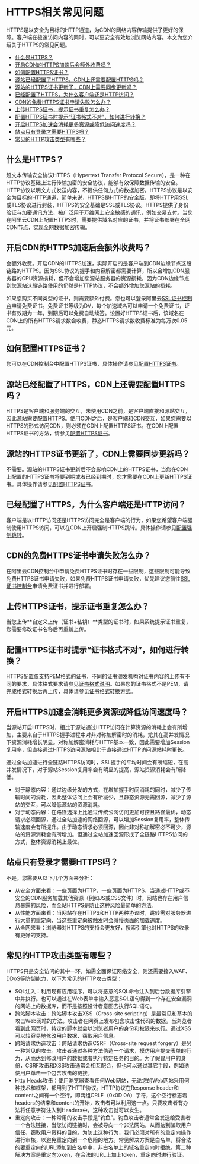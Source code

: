 # HTTPS相关常见问题

HTTPS是以安全为目标的HTTP通道，为CDN的网络内容传输提供了更好的保障。客户端在极速访问内容的同时，可以更安全有效地浏览网站内容。本文为您介绍关于HTTPS的常见问题。

-   [什么是HTTPS？](#section_zwj_78b_5v6)
-   [开启CDN的HTTPS加速后会额外收费吗？](#section_fnh_ptz_zgb)
-   [如何配置HTTPS证书？](#section_8zr_wp5_tzq)
-   [源站已经配置了HTTPS，CDN上还需要配置HTTPS吗？](#section_lq1_dyp_bea)
-   [源站的HTTPS证书更新了，CDN上需要同步更新吗？](#section_zjb_jyq_cc4)
-   [已经配置了HTTPS，为什么客户端还是HTTP访问？](#section_cst_8gc_503)
-   [CDN的免费HTTPS证书申请失败怎么办？](#section_l5z_efq_tf3)
-   [上传HTTPS证书，提示证书重复怎么办？](#section_37t_zop_u9j)
-   [配置HTTPS证书时提示“证书格式不对”，如何进行转换？](#section_nn1_mcd_0e7)
-   [开启HTTPS加速会消耗更多资源或降低访问速度吗？](#section_hlw_5tz_zgb)
-   [站点只有登录才需要HTTPS吗？](#section_epq_ztz_zgb)
-   [常见的HTTP攻击类型有哪些？](#section_hfq_h5z_zgb)

## 什么是HTTPS？

超文本传输安全协议HTTPS（Hypertext Transfer Protocol Secure），是一种在HTTP协议基础上进行传输加密的安全协议，能够有效保障数据传输的安全。HTTP协议以明文方式发送内容，不提供任何方式的数据加密。HTTPS协议是以安全为目标的HTTP通道，简单来说，HTTPS是HTTP的安全版，即将HTTP用SSL或TLS协议进行封装，HTTPS的安全基础是SSL或TLS协议。HTTPS提供了身份验证与加密通讯方法，被广泛用于万维网上安全敏感的通讯，例如交易支付。当您在阿里云CDN上配置HTTPS时，需要提供域名对应的证书，并将证书部署在全网CDN节点，实现全网数据加密传输。

## 开启CDN的HTTPS加速后会额外收费吗？

会额外收费。开启CDN的HTTPS加速，实际开启的是客户端到CDN边缘节点这段链路的HTTPS。因为SSL协议的握手和内容解密都需要计算，所以会增加CDN服务器的CPU资源损耗，但不会增加您源站服务器的资源损耗，因为CDN边缘节点到您源站这段链路使用的仍然是HTTP协议，不会额外增加您源站的损耗。

如果您购买不同类型的证书，则需要额外付费。您也可以登录阿里云[SSL证书控制台](https://yundunnext.console.aliyun.com/?p=cas)申请免费证书。免费证书等级为DV，每个加速域名可以申请一个免费证书，证书有效期为一年，到期后可以免费自动续签。设置好HTTPS证书后，该域名在CDN上的所有HTTPS请求数会收费，静态HTTPS请求数收费标准为每万次0.05元。

## 如何配置HTTPS证书？

您可以在CDN控制台中配置HTTPS证书，具体操作请参见[配置HTTPS证书](/intl.zh-CN/域名管理/HTTPS配置/配置HTTPS证书.md)。

## 源站已经配置了HTTPS，CDN上还需要配置HTTPS吗？

HTTPS是客户端和服务端的交互，未使用CDN之前，是客户端直接和源站交互，因此源站需要配置HTTPS。使用CDN之后，是客户端和CDN交互，如果您需要以HTTPS的形式访问CDN，则必须在CDN上配置HTTPS证书。在CDN上配置HTTPS证书的方法，请参见[配置HTTPS证书](/intl.zh-CN/域名管理/HTTPS配置/配置HTTPS证书.md)。

## 源站的HTTPS证书更新了，CDN上需要同步更新吗？

不需要。源站的HTTPS证书更新后不会影响CDN上的HTTPS证书，当您在CDN上配置的HTTPS证书将要到期或者已经到期时，您才需要在CDN上更新HTTPS证书。具体操作请参见[配置HTTPS证书](/intl.zh-CN/域名管理/HTTPS配置/配置HTTPS证书.md)。

## 已经配置了HTTPS，为什么客户端还是HTTP访问？

客户端是以HTTP访问还是HTTPS访问完全是客户端的行为，如果您希望客户端强制使用HTTPS访问，可以在CDN上开启强制HTTPS跳转。具体操作请参见[配置强制跳转](/intl.zh-CN/域名管理/HTTPS配置/配置强制跳转.md)。

## CDN的免费HTTPS证书申请失败怎么办？

在阿里云CDN控制台中申请免费HTTPS证书时存在一些限制，这些限制可能导致免费HTTPS证书申请失败，如果免费HTTPS证书申请失败，优先建议您前往[SSL证书控制台](https://yundunnext.console.aliyun.com/?p=cas)申请免费证书并进行部署。

## 上传HTTPS证书，提示证书重复怎么办？

当您上传**自定义上传（证书+私钥）**类型的证书时，如果系统提示证书重复，您需要修改证书名称后再重新上传。

## 配置HTTPS证书时提示“证书格式不对”，如何进行转换？

HTTPS配置仅支持PEM格式的证书，不同的证书颁发机构对证书内容的上传有不同的要求，具体格式要求请参见[证书格式说明](/intl.zh-CN/域名管理/HTTPS配置/证书格式说明.md)。如果您的证书格式不是PEM，请完成格式转换后再上传，具体请参见[证书格式转换方式](/intl.zh-CN/域名管理/HTTPS配置/证书格式说明.mdsection_cn2_rql_xdb)。

## 开启HTTPS加速会消耗更多资源或降低访问速度吗？

当源站开启HTTPS时，相比于源站通过HTTP访问在计算资源的消耗上会有所增加，主要来自于HTTPS握手过程中对非对称加解密时的消耗，尤其在高并发情况下资源消耗增长明显。对称加解密消耗与HTTP基本一致，因此需要增加Session复用率，但直接通过HTTPS访问源站相比于直接通过HTTP访问源站耗时更长。

通过全站加速进行全链路HTTPS访问时，SSL握手的平均时间会有所缩短，在高并发情况下，对于源站Session复用率会有明显的提高，源站资源消耗会有所降低。

-   对于静态内容：通过边缘分发的方式，在增加握手时间消耗的同时，减少了传输时间的消耗，因此整体访问上会有所减少，且静态资源无需回源，减少了源站的交互，可以降低源站的资源消耗。
-   对于动态内容：在路径选择上比通过传统公网访问更加可控且路径最优，动态请求必须回源，通过全站加速的网络回源，可以增加Session复用率，整体传输速度会有所提升。由于动态请求必须回源，因此非对称加解密必不可少，源站的资源消耗会有所增加。但通过全站加速回源形成了全链路HTTPS访问的方式，整体资源消耗上最优。

## 站点只有登录才需要HTTPS吗？

不是。您需要从以下几个方面来分析：

-   从安全方面来看：一些页面为HTTP，一些页面为HTTPS，当通过HTTP或不安全的CDN服务加载其他资源（例如JS或CSS文件）时，网站也存在用户信息暴露的风险，而全站HTTPS是防止这种风险最简单的方法。
-   从性能方面来看：当网站存在HTTPS和HTTP两种协议时，跳转需对服务器进行大量的重定向，当这些重定向被触发时会减慢页面的加载速度。
-   从全网来看：浏览器对HTTPS的支持会更友好，搜索引擎也对HTTPS的收录有更好的支持。

## 常见的HTTP攻击类型有哪些？

HTTPS只是安全访问的其中一环，如需全面保证网络安全，则还需要接入WAF、DDoS等防御能力，以下为常见的HTTP攻击类型：

-   SQL注入：利用现有应用程序，可以将恶意的SQL命令注入到后台数据库引擎中并执行。也可以通过在Web表单中输入恶意SQL语句得到一个存在安全漏洞的网站上的数据库，而不是按照设计者意图去执行SQL语句。
-   跨站脚本攻击：跨站脚本攻击XSS（Cross-site scripting）是最常见和基本的攻击Web网站的方法。攻击者在网页上发布包含攻击性代码的数据。当浏览者看到此网页时，特定的脚本就会以浏览者用户的身份和权限来执行。通过XSS可以较容易地修改用户数据、窃取用户信息。
-   跨站请求伪造攻击：跨站请求伪造CSRF（Cross-site request forgery）是另一种常见的攻击。攻击者通过各种方法伪造一个请求，模仿用户提交表单的行为，从而达到修改用户的数据或者执行特定任务的目的。为了假冒用户的身份，CSRF攻击和XSS攻击通常会相互配合，但也可以通过其它手段，例如诱使用户单击一个包含攻击的链接。
-   Http Heads攻击：使用浏览器查看任何Web网站，无论您的Web网站采用何种技术和框架，都用到了HTTP协议。HTTP协议在Response header和content之间有一个空行，即两组CRLF（0x0D 0A）字符，这个空行标志着headers的结束和content的开始，攻击者可以利用这一点。只要攻击者有办法将任意字符注入到Headers中，这种攻击就可以发生。
-   重定向攻击：一种常用的攻击手段是“钓鱼”。钓鱼攻击者通常会发送给受害者一个合法链接，当您访问链接时，会被导向一个非法网站，从而达到骗取用户信任、窃取用户资料的目的。为防止这种行为，我们必须对所有的重定向操作进行审核，以避免重定向到一个危险的地方。常见解决方案是白名单，将合法的要重定向的URL添加到白名单中，非白名单上的域名重定向时拒绝。第二种解决方案是重定向token，在合法的URL上加上token，重定向时进行验证。

